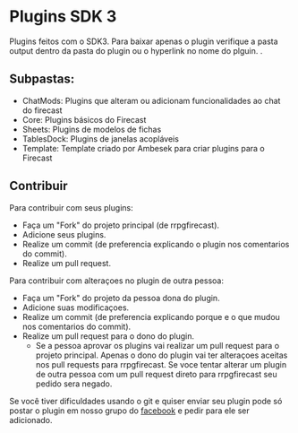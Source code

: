 # Plugins SDK 3
Plugins feitos com o SDK3. Para baixar apenas o plugin verifique a pasta output dentro da pasta do plugin ou o hyperlink no nome do plguin. . 

## Subpastas:
- ChatMods: Plugins que alteram ou adicionam funcionalidades ao chat do firecast
- Core: Plugins básicos do Firecast
- Sheets: Plugins de modelos de fichas
- TablesDock: Plugins de janelas acopláveis 
- Template: Template criado por Ambesek para criar plugins para o Firecast

## Contribuir
Para contribuir com seus plugins:
- Faça um "Fork" do projeto principal (de rrpgfirecast).
- Adicione seus plugins.
- Realize um commit (de preferencia explicando o plugin nos comentarios do commit).
- Realize um pull request.

Para contribuir com alteraçoes no plugin de outra pessoa:
- Faça um "Fork" do projeto da pessoa dona do plugin.
- Adicione suas modificaçoes.
- Realize um commit (de preferencia explicando porque e o que mudou nos comentarios do commit).
- Realize um pull request para o dono do plugin.
  - Se a pessoa aprovar os plugins vai realizar um pull request para o projeto principal. Apenas o dono do plugin vai ter alteraçoes aceitas nos pull requests para rrpgfirecast. Se voce tentar alterar um plugin de outra pessoa com um pull request direto para rrpgfirecast seu pedido sera negado.  

Se você tiver dificuldades usando o git e quiser enviar seu plugin pode só postar o plugin em nosso grupo do [facebook] e pedir para ele ser adicionado.

  [facebook]: <https://www.facebook.com/groups/460782814000421/>
